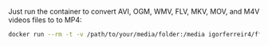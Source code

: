 Just run the container to convert AVI, OGM, WMV, FLV, MKV, MOV, and M4V videos files to to MP4:

```sh
docker run --rm -t -v /path/to/your/media/folder:/media igorferreir4/ffmpeg-converter
```